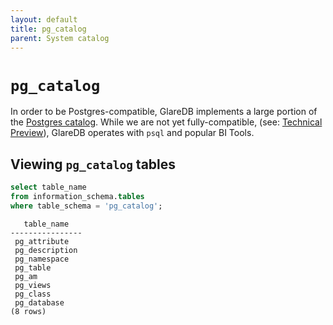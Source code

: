 ```yaml
---
layout: default
title: pg_catalog
parent: System catalog
---
```


# `pg_catalog`

In order to be Postgres-compatible, GlareDB implements a large portion of the
[Postgres catalog]. While we are not yet fully-compatible, (see: [Technical Preview]),
GlareDB operates with `psql` and popular BI Tools.

## Viewing `pg_catalog` tables

```sql
select table_name
from information_schema.tables
where table_schema = 'pg_catalog';
```

```text
   table_name
----------------
 pg_attribute
 pg_description
 pg_namespace
 pg_table
 pg_am
 pg_views
 pg_class
 pg_database
(8 rows)
```

[Postgres catalog]: https://www.postgresql.org/docs/current/catalogs.html
[Technical Preview]: /docs/about/technical-preview.html

